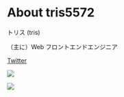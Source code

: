 
# About tris5572

トリス (tris)

（主に）Web フロントエンドエンジニア

[Twitter](https://x.com/tris5572) 

![](https://github-readme-stats.vercel.app/api/top-langs?username=tris5572&show_icons=true&locale=en&layout=compact)

![](https://skillicons.dev/icons?i=ts,rust,react,svelte,tauri,ps,ai,ae)
